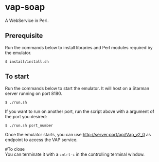 vap-soap
========

A WebService in Perl.


## Prerequisite	
Run the commands below to install libraries and Perl modules required by the emulator.

	$ install/install.sh

## To start	
Run the commands below to start the emulator. It will host on a Starman server running on port 8180.

	$ ./run.sh

If you want to run on another port, run the script above with a argument of the port you desired:

	$ ./run.sh port_number

Once the emulator starts, you can use [http://server:port/api/Vap_v2_0](http://server:port/api/Vap_v2_0) as endpoint to access the VAP service.

#To close	
You can terminate it with a `cntrl-c` in the controlling terminal window.
